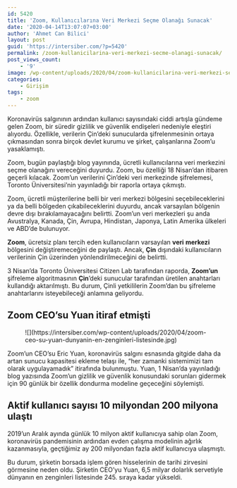 ```yaml
---
id: 5420
title: 'Zoom, Kullanıcılarına Veri Merkezi Seçme Olanağı Sunacak'
date: '2020-04-14T13:07:07+03:00'
author: 'Ahmet Can Bilici'
layout: post
guid: 'https://intersiber.com/?p=5420'
permalink: /zoom-kullanicilarina-veri-merkezi-secme-olanagi-sunacak/
post_views_count:
    - '9'
image: /wp-content/uploads/2020/04/zoom-kullanicilarina-veri-merkezi-secme-olanagi-sunacak.png
categories:
    - Girişim
tags:
    - zoom
---
```


Koronavirüs salgınının ardından kullanıcı sayısındaki ciddi artışla gündeme gelen Zoom, bir süredir gizlilik ve güvenlik endişeleri nedeniyle eleştiri alıyordu. Özellikle, verilerin Çin’deki sunucularda şifrelenmesinin ortaya çıkmasından sonra birçok devlet kurumu ve şirket, çalışanlarına Zoom’u yasaklamıştı.

Zoom, bugün paylaştığı blog yayınında, ücretli kullanıcılarına veri merkezini seçme olanağını vereceğini duyurdu. Zoom, bu özelliği 18 Nisan’dan itibaren geçerli kılacak. Zoom’un verilerini Çin’deki veri merkezinde şifrelemesi, Toronto Üniversitesi’nin yayınladığı bir raporla ortaya çıkmıştı.

Zoom, ücretli müşterilerine belli bir veri merkezi bölgesini seçebileceklerini ya da belli bölgeden çıkabileceklerini duyurdu, ancak varsayılan bölgenin devre dışı bırakılamayacağını belirtti. Zoom’un veri merkezleri şu anda Avustralya, Kanada, Çin, Avrupa, Hindistan, Japonya, Latin Amerika ülkeleri ve ABD’de bulunuyor.

**Zoom**, ücretsiz planı tercih eden kullanıcıların varsayılan **veri** **merkezi** bölgesini değiştiremeceğini de paylaştı. Ancak, **Çin** dışındaki kullanıcıların verilerinin Çin üzerinden yönlendirilmeceğini de belirtti.

3 Nisan’da Toronto Üniversitesi Citizen Lab tarafından raporda, **Zoom’un** şifreleme algoritmasının **Çin**’deki sunucular tarafından üretilen anahtarları kullandığı aktarılmıştı. Bu durum, Çinli yetkililerin Zoom’dan bu şifreleme anahtarlarını isteyebileceği anlamına geliyordu.

## Zoom CEO’su Yuan itiraf etmişti

<figure class="wp-block-image size-large">![](https://intersiber.com/wp-content/uploads/2020/04/zoom-ceo-su-yuan-dunyanin-en-zenginleri-listesinde.jpg)</figure>Zoom’un CEO’su Eric Yuan, koronavirüs salgını esnasında gitgide daha da artan sunucu kapasitesi ekleme telaşı ile, “her zamanki sistemimizi tam olarak uygulayamadık” itirafında bulunmuştu. Yuan, 1 Nisan’da yayınladığı blog yazısında Zoom’un gizlilik ve güvenlik konusundaki sorunları gidermek için 90 günlük bir özellik dondurma modeline geçeceğini söylemişti.

## Aktif kullanıcı sayısı 10 milyondan 200 milyona ulaştı

2019’un Aralık ayında günlük 10 milyon aktif kullanıcıya sahip olan Zoom, koronavirüs pandemisinin ardından evden çalışma modelinin ağırlık kazanmasıyla, geçtiğimiz ay 200 milyondan fazla aktif kullanıcıya ulaşmıştı.

Bu durum, şirketin borsada işlem gören hisselerinin de tarihi zirvesini görmesine neden oldu. Şirketin CEO’yu Yuan, 6,5 milyar dolarlık servetiyle dünyanın en zenginleri listesinde 245. sıraya kadar yükseldi.
